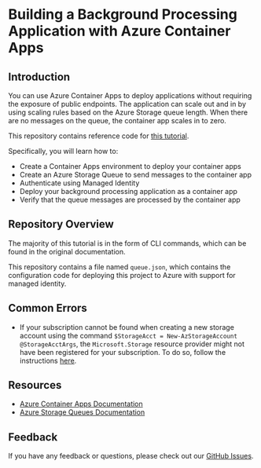 # Building a Background Processing Application with Azure Container Apps

## Introduction

You can use Azure Container Apps to deploy applications without requiring the exposure of public endpoints. The application can scale out and in by using scaling rules based on the Azure Storage queue length. When there are no messages on the queue, the container app scales in to zero.

This repository contains reference code for [this tutorial](https://learn.microsoft.com/en-us/azure/container-apps/background-processing?tabs=azure-powershell). 

Specifically, you will learn how to:

- Create a Container Apps environment to deploy your container apps
- Create an Azure Storage Queue to send messages to the container app
- Authenticate using Managed Identity
- Deploy your background processing application as a container app
- Verify that the queue messages are processed by the container app

## Repository Overview

The majority of this tutorial is in the form of CLI commands, which can be found in the original documentation. 

This repository contains a file named `queue.json`, which contains the configuration code for deploying this project to Azure with support for managed identity.

## Common Errors

- If your subscription cannot be found when creating a new storage account using the command `$StorageAcct = New-AzStorageAccount @StorageAcctArgs`, the `Microsoft.Storage` resource provider might not have been registered for your subscription. To do so, follow the instructions [here](https://learn.microsoft.com/en-us/azure/azure-resource-manager/management/resource-providers-and-types).

## Resources

- [Azure Container Apps Documentation](https://docs.microsoft.com/en-us/azure/container-apps/)
- [Azure Storage Queues Documentation](https://docs.microsoft.com/en-us/azure/storage/queues/)

## Feedback

If you have any feedback or questions, please check out our [GitHub Issues](https://github.com/microsoft/azure-container-apps/issues).
